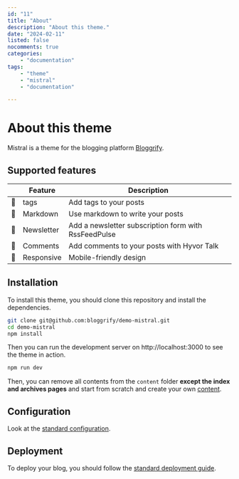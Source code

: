 ```yaml
---
id: "11"
title: "About"
description: "About this theme."
date: "2024-02-11"
listed: false
nocomments: true
categories:
    - "documentation"
tags:
    - "theme"
    - "mistral"
    - "documentation"

---
```


# About this theme

Mistral is a theme for the blogging platform [Bloggrify](https://bloggrify.com).

## Supported features

|| **Feature** | **Description**                                      |
|---|-------------|------------------------------------------------------|
| 📖 | tags        | Add tags to your posts                               |
| 📝 | Markdown    | Use markdown to write your posts                     |
| 📧 | Newsletter  | Add a newsletter subscription form with RssFeedPulse |
| 💬 | Comments    | Add comments to your posts with Hyvor Talk           |
| 📱 | Responsive  | Mobile-friendly design                               |


## Installation

To install this theme, you should clone this repository and install the dependencies.

```bash
git clone git@github.com:bloggrify/demo-mistral.git
cd demo-mistral
npm install
```

Then you can run the development server on http://localhost:3000 to see the theme in action.

```bash
npm run dev
```

Then, you can remove all contents from the `content` folder **except the index and archives pages** and start from scratch and create your own [content](https://bloggrify.com/introduction/writing-pages).


## Configuration

Look at the [standard configuration](https://bloggrify.com/introduction/configuration).

## Deployment

To deploy your blog, you should follow the [standard deployment guide](https://bloggrify.com/introduction/deployment).

